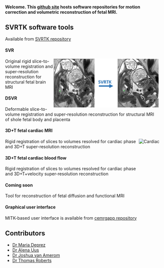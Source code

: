 #### Welcome. This [github site](https://github.com/SVRTK) hosts software repositories for motion correction and volumetric reconstruction of fetal MRI.

## SVRTK software tools
Available from [SVRTK repository](https://github.com/SVRTK/SVRTK)

#### SVR 
<img src="SVRTKlogo.png" alt="DSVR" height="160" align ="right" />
Original rigid slice-to-volume registration and super-resolution reconstruction for structural fetal brain MRI

#### DSVR 
Deformable slice-to-volume registration and super-resolution reconstruction for structural MRI of shole fetal body and placenta

#### 3D+T fetal cardiac MRI
<img src="cardiac.gif" alt="Cardiac" height="200" align ="right" />
Rigid registration of slices to volumes resolved for cardiac phase and 3D+T super-resolution reconstruction

#### 3D+T fetal cardiac blood flow

Rigid registration of slices to volumes resolved for cardiac phase and 3D+T+velocity super-resolution reconstruction

#### Coming soon

Tool for reconstruction of fetal diffusion and functional MRI

#### Graphical user interface
MITK-based user interface is available from [cemrgapp repository](https://github.com/SVRTK/cemrgapp)

## Contributors

* [Dr Maria Deprez](https://kclpure.kcl.ac.uk/portal/maria.deprez.html)
* [Dr Alena Uus](https://kclpure.kcl.ac.uk/portal/alena.1.uus.html)
* [Dr Joshua van Amerom](https://kclpure.kcl.ac.uk/portal/en/persons/joshua-van-amerom(e4307a05-28a4-4f63-9f01-7f8aacead352).html)
* [Dr Thomas Roberts](https://kclpure.kcl.ac.uk/portal/t.roberts.html)

